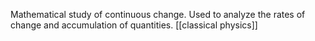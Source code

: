 Mathematical study of continuous change. Used to analyze the rates of change and accumulation of quantities.
[[classical physics]]